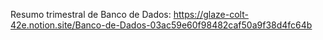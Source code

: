 Resumo trimestral de Banco de Dados: 
https://glaze-colt-42e.notion.site/Banco-de-Dados-03ac59e60f98482caf50a9f38d4fc64b